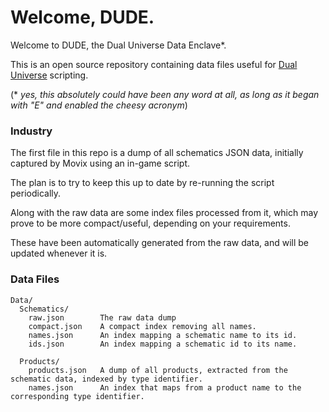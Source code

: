 # Welcome, DUDE.

Welcome to DUDE, the Dual Universe Data Enclave*.

This is an open source repository containing data files useful for [Dual Universe](https://dualthegame.com) scripting.

(* _yes, this absolutely could have been any word at all, as long as it began with "E" and enabled the cheesy acronym_)

### Industry

The first file in this repo is a dump of all schematics JSON data, initially captured by Movix using an in-game script. 

The plan is to try to keep this up to date by re-running the script periodically.

Along with the raw data are some index files processed from it, which may prove to be more compact/useful, depending on your requirements.

These have been automatically generated from the raw data, and will be updated whenever it is.

### Data Files

```
Data/
  Schematics/
    raw.json        The raw data dump
    compact.json    A compact index removing all names.
    names.json      An index mapping a schematic name to its id.
    ids.json        An index mapping a schematic id to its name.
    
  Products/
    products.json   A dump of all products, extracted from the schematic data, indexed by type identifier.
    names.json      An index that maps from a product name to the corresponding type identifier. 
```

